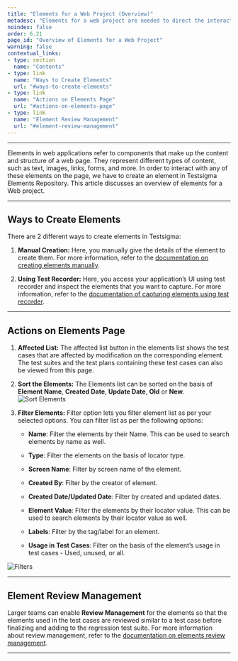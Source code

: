```yaml
---
title: "Elements for a Web Project (Overview)"
metadesc: "Elements for a web project are needed to direct the interactions of UI. Here's an overview of Elements for a web project in Testsigma. "
noindex: false
order: 6.21
page_id: "Overview of Elements for a Web Project"
warning: false
contextual_links:
- type: section
  name: "Contents"
- type: link
  name: "Ways to Create Elements"
  url: "#ways-to-create-elements"
- type: link
  name: "Actions on Elements Page"
  url: "#actions-on-elements-page"
- type: link
  name: "Element Review Management"
  url: "#element-review-management"
---
```


---

Elements in web applications refer to components that make up the content and structure of a web page. They represent different types of content, such as text, images, links, forms, and more. In order to interact with any of these elements on the page, we have to create an element in Testsigma Elements Repository. This article discusses an overview of elements for a Web project.



---

## **Ways to Create Elements**


There are 2 different ways to create elements in Testsigma:


1. **Manual Creation:** Here, you manually give the details of the element to create them. For more information, refer to the [documentation on creating elements manually](https://testsigma.com/docs/elements/web-apps/create-manually/).

2. **Using Test Recorder:** Here, you access your application’s UI using test recorder and inspect the elements that you want to capture. For more information, refer to the [documentation of capturing elements using test recorder](https://testsigma.com/docs/elements/web-apps/capture-single-element/).


---

## **Actions on Elements Page**

1. **Affected List:** The affected list button in the elements list shows the test cases that are affected by modification on the corresponding element. The test suites and the test plans containing these test cases can also be viewed from this page.


2. **Sort the Elements:** The Elements list can be sorted on the basis of **Element Name**, **Created Date**, **Update Date**, **Old** or **New**.
![Sort Elements](https://s3.amazonaws.com/static-docs.testsigma.com/new_images/projects/applications/waoelem.png)


3. **Filter Elements:** Filter option lets you filter element list as per your selected options. You can filter list as per the following options: 
    - **Name**: Filter the elements by their Name. This can be used to search elements by name as well.
    
    - **Type**: Filter the elements on the basis of locator type.
    
    - **Screen Name**: Filter by screen name of the element.
    
    - **Created By**: Filter by the creator of element.
    
    - **Created Date/Updated Date**: Filter by created and updated dates.
    
    - **Element Value**: Filter the elements by their locator value. This can be used to search elements by their locator value as well.
    
    - **Labels**: Filter by the tag/label for an element.
    
    - **Usage in Test Cases**: Filter on the basis of the element’s usage in test cases - Used, unused, or all.

![Filters](https://s3.amazonaws.com/static-docs.testsigma.com/new_images/projects/applications/cewaov.png)


---

## **Element Review Management**

Larger teams can enable **Review Management** for the elements so that the elements used in the test cases are reviewed similar to a test case before finalizing and adding to the regression test suite. For more information about review management, refer to the [documentation on elements review management](https://testsigma.com/docs/collaboration/elements-review-management/).

---